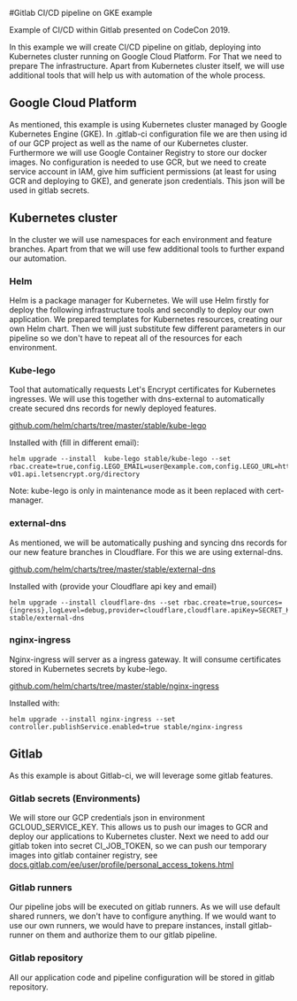 #Gitlab CI/CD pipeline on GKE example

Example of CI/CD within Gitlab presented on CodeCon 2019.

In this example we will create CI/CD pipeline on gitlab, deploying into Kubernetes cluster running on Google Cloud Platform. For That we need to prepare The infrastructure. Apart from Kubernetes cluster itself, we will use additional tools that will help us with automation of the whole process.

## Google Cloud Platform

As mentioned, this example is using Kubernetes cluster managed by Google Kubernetes Engine (GKE). In .gitlab-ci configuration file we are then using id of our GCP project as well as the name of our Kubernetes cluster. Furthermore we will use Google Container Registry to store our docker images. No configuration is needed to use GCR, but we need to create service account in IAM, give him sufficient permissions (at least for using GCR and deploying to GKE), and generate json credentials. This json will be used in gitlab secrets.

## Kubernetes cluster

In the cluster we will use namespaces for each environment and feature branches. Apart from that we will use few additional tools to further expand our automation. 

### Helm

Helm is a package manager for Kubernetes. We will use Helm firstly for deploy the following infrastructure tools and secondly to deploy our own application. We prepared templates for Kubernetes resources, creating our own Helm chart. Then we will just substitute few different parameters in our pipeline so we don't have to repeat all of the resources for each environment.

### Kube-lego

Tool that automatically requests Let's Encrypt certificates for Kubernetes ingresses. We will use this together with dns-external to automatically create secured dns records for newly deployed features.

[github.com/helm/charts/tree/master/stable/kube-lego](https://github.com/helm/charts/tree/master/stable/kube-lego)

Installed with (fill in different email):

```
helm upgrade --install  kube-lego stable/kube-lego --set rbac.create=true,config.LEGO_EMAIL=user@example.com,config.LEGO_URL=https://acme-v01.api.letsencrypt.org/directory
```

Note: kube-lego is only in maintenance mode as it been replaced with cert-manager.

### external-dns

As mentioned, we will be automatically pushing and syncing dns records for our new feature branches in Cloudflare. For this we are using external-dns.

[github.com/helm/charts/tree/master/stable/external-dns](https://github.com/helm/charts/tree/master/stable/external-dns)

Installed with (provide your Cloudflare api key and email)
```
helm upgrade --install cloudflare-dns --set rbac.create=true,sources={ingress},logLevel=debug,provider=cloudflare,cloudflare.apiKey=SECRET_KEY,cloudflare.email=user@example.com stable/external-dns
```

### nginx-ingress

Nginx-ingress will server as a ingress gateway. It will consume certificates stored in Kubernetes secrets by kube-lego.

[github.com/helm/charts/tree/master/stable/nginx-ingress](https://github.com/helm/charts/tree/master/stable/nginx-ingress)

Installed with:

```
helm upgrade --install nginx-ingress --set controller.publishService.enabled=true stable/nginx-ingress
```

## Gitlab

As this example is about Gitlab-ci, we will leverage some gitlab features.

### Gitlab secrets (Environments)

We will store our GCP credentials json in environment GCLOUD_SERVICE_KEY. This allows us to push our images to GCR and deploy our applications to Kubernetes cluster. Next we need to add our gitlab token into secret CI_JOB_TOKEN, so we can push our temporary images into gitlab container registry, see [docs.gitlab.com/ee/user/profile/personal_access_tokens.html](https://docs.gitlab.com/ee/user/profile/personal_access_tokens.html)

### Gitlab runners

Our pipeline jobs will be executed on gitlab runners. As we will use default shared runners, we don't have to configure anything. If we would want to use our own runners, we would have to prepare instances, install gitlab-runner on them and authorize them to our gitlab pipeline.

### Gitlab repository

All our application code and pipeline configuration will be stored in gitlab repository.
